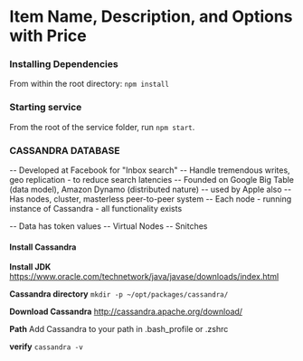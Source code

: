 # Item Name, Description, and Options with Price

### Installing Dependencies

From within the root directory: `npm install`

### Starting service

From the root of the service folder, run `npm start`.

### CASSANDRA DATABASE

-- Developed at Facebook for "Inbox search"
-- Handle tremendous writes, geo replication - to reduce search latencies
-- Founded on Google Big Table (data model), Amazon Dynamo (distributed nature)
-- used by Apple also
-- Has nodes, cluster, masterless peer-to-peer system
-- Each node - running instance of Cassandra - all functionality exists

-- Data has token values
-- Virtual Nodes
-- Snitches

#### Install Cassandra

**Install JDK**
https://www.oracle.com/technetwork/java/javase/downloads/index.html

**Cassandra directory**
`mkdir -p ~/opt/packages/cassandra/`

**Download Cassandra**
http://cassandra.apache.org/download/

**Path**
Add Cassandra to your path in .bash_profile or .zshrc

**verify**
`cassandra -v`

